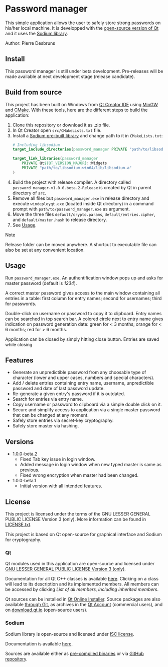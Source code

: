 # Password manager

This simple application allows the user to safely store strong passwords on his/her local machine. It is developped with the [open-source version of Qt](https://www.qt.io/download-open-source) and it uses the [Sodium library](https://doc.libsodium.org/).

Author: Pierre Desbruns

## Install
This password manager is still under beta development. Pre-releases will be made available at next development stage (release candidate).

## Build from source
This project has been built on Windows from [Qt Creator IDE](https://www.qt.io/product/development-tools) using [MinGW](https://sourceforge.net/projects/mingw/) and [CMake](https://cmake.org/). With these tools, here are the different steps to build the application:
1. Clone this repository or download it as .zip file.
2. In Qt Creator open `src/CMakeLists.txt` file.
3. Install a [Sodium pre-built library](https://download.libsodium.org/libsodium/releases/) and change path to it in `CMakeLists.txt`:
	```cmake
	# Including libsodium
	target_include_directories(password_manager PRIVATE "path/to/libsodium-win64/include")

	target_link_libraries(password_manager
		PRIVATE Qt${QT_VERSION_MAJOR}::Widgets
		PRIVATE "path/to/libsodium-win64/lib/libsodium.a"
	)
	```
3. Build the project with release compiler. A directory called `password_manager-v1.0.0.beta.2-Release` is created by Qt in parent directory of `src`.
4. Remove all files but `password_manager.exe` in release directory and execute `windeployqt.exe` (located inside Qt directory) in a command prompt with `path/to/password_manager.exe` as argument.
5. Move the three files `default/crypto.params`, `default/entries.cipher`, and `default/master.hash` to release directory.
6. See [Usage](#usage).

> [!NOTE]
> Release folder can be moved anywhere. A shortcut to executable file can also be set at any convenient location.

## Usage
Run `password_manager.exe`. An authentification window pops up and asks for master password (default is *1234*).

A correct master password gives access to the main window containing all entries in a table: first column for entry names; second for usernames; third for passwords.

Double-click on username or password to copy it to clipboard. Entry names can be searched in top search bar. A colored circle next to entry name gives indication on password generation date: green for < 3 months; orange for < 6 months; red for > 6 months.

Application can be closed by simply hitting close button. Entries are saved while closing.

## Features
- Generate an unpredictible password from any choosable type of character (lower and upper cases, numbers and special characters).
- Add / delete entries containing entry name, username, unpredictible password and date of last password update.
- Re-generate a given entry's password if it is outdated.
- Search for entries via entry name.
- Copy username or password to clipboard via a simple double click on it.
- Secure and simplify access to application via a single master password that can be changed at any moment.
- Safely store entries via secret-key cryptography.
- Safely store master via hashing.

## Versions
- 1.0.0-beta.2
	- Fixed Tab key issue in login window.
	- Added message in login window when new typed master is same as previous.
	- Fixed wrong encryption when master had been changed.
- 1.0.0-beta.1
	- Initial version with all intended features.
	
## License
This project is licensed under the terms of the GNU LESSER GENERAL PUBLIC LICENSE Version 3 (only). More information can be found in [LICENSE.txt](LICENSE.txt).

This project is based on Qt open-source for graphical interface and Sodium for cryptography.

### Qt
Qt modules used in this application are open-source and licensed under [GNU LESSER GENERAL PUBLIC LICENSE Version 3 (only)](https://www.gnu.org/licenses/lgpl-3.0.en.html).

Documentation for all Qt C++ classes is available [here](https://doc.qt.io/qt-6/classes.html). Clicking on a class will lead to its description and its implemented members. All members can be accessed by clicking *List of all members, including inherited members*.

Qt sources can be installed in [Qt Online Installer](https://doc.qt.io/qt-6/get-and-install-qt.html). Source packages are also available [through Git](https://doc.qt.io/qt-6/getting-sources-from-git.html), as archives in the [Qt Account](https://login.qt.io/login) (commercial users), and on [download.qt.io](https://download.qt.io/) (open-source users).

### Sodium
Sodium library is open-source and licensed under [ISC license](https://en.wikipedia.org/wiki/ISC_license).

Documentation is available [here](https://doc.libsodium.org/).

Sources are available either as [pre-compiled binaries](https://download.libsodium.org/libsodium/releases/) or via [GitHub repository](https://github.com/jedisct1/libsodium).